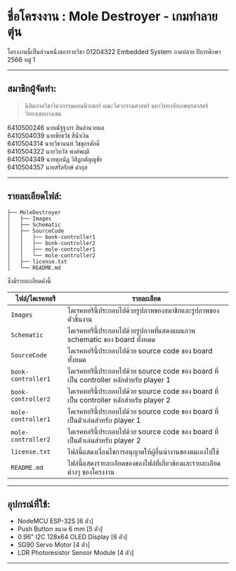 # ชื่อโครงงาน : Mole Destroyer - เกมทำลายตุ่น

โครงงานนี้เป็นส่วนหนึ่งของรายวิชา 01204322 Embedded System ภาคปลาย ปีการศึกษา 2566 หมู่ 1

------------------------------------------------------------------------

## สมาชิกผู้จัดทำ:  
> นิสิตภาควิชาวิศวกรรมคอมพิวเตอร์ คณะวิศวกรรมศาสตร์ มหาวิทยาลัยเกษตรศาสตร์ วิทยาเขตบางเขน  

6410500246 นายณัฐฐากร สินอำนวยผล  
6410504039 นายชัยธวัช สีน้ำเงิน  
6410504314 นายวิชานนท์ วิชชุกรศักดิ์  
6410504322 นายวิทวัส พงศ์พฤติ  
6410504349 นายศุภนัฏ วิสิฏกตัญญูชัย  
6410504357 นายสรัลรักษ์ ดำกุล  

------------------------------------------------------------------------

## รายละเอียดไฟล์:

```
├── MoleDestroyer
│   ├── Images
│   ├── Schematic
│   ├── SourceCode
│   │   ├── bonk-controller1
│   │   ├── bonk-controller2
│   │   ├── mole-controller1
│   │   └── mole-controller2
│   ├── license.txt
│   └── README.md
```

ซึ่งมีรายละเอียดดังนี้

| ไฟล์/ไดเรคทอรี | รายละเอียด |
|--------------|-----------|
| `Images` | ไดเรคทอรีนี้ประกอบไปด้วยรูปภาพของสมาชิกและรูปภาพของตัวชิ้นงาน |
| `Schematic` | ไดเรคทอรีนี้ประกอบไปด้วยรูปภาพที่แสดงแผนภาพ schematic ของ board ทั้งหมด |
| `SourceCode` | ไดเรคทอรีนี้ประกอบไปด้วย source code ของ board ทั้งหมด |
| `bonk-controller1` | ไดเรคทอรีนี้ประกอบไปด้วย source code ของ board ที่เป็น controller หลักสำหรับ player 1 |
| `bonk-controller2` | ไดเรคทอรีนี้ประกอบไปด้วย source code ของ board ที่เป็น controller หลักสำหรับ player 2 |
| `mole-controller1` | ไดเรคทอรีนี้ประกอบไปด้วย source code ของ board ที่เป็นตัวเล่นสำหรับ player 1 |
| `mole-controller2` | ไดเรคทอรีนี้ประกอบไปด้วย source code ของ board ที่เป็นตัวเล่นสำหรับ player 2 |
| `license.txt` | ไฟล์นี้แสดงเงื่อนไขการอนุญาตให้ผู้อื่นนำงานของตนเองไปใช้ |
| `README.md` | ไฟล์นี้แสดงรายละเอียดของของไฟล์ที่เกี่ยวข้องและรายละเอียดต่างๆ ของโครงงาน |

------------------------------------------------------------------------

## อุปกรณ์ที่ใช้:

- NodeMCU ESP-32S [6 ตัว]
- Push Button ขนาด 6 mm [5 ตัว]
- 0.96" I2C 128x64 OLED Display [6 ตัว]
- SG90 Servo Motor [4 ตัว]
- LDR Photoresistor Sensor Module [4 ตัว]
	
------------------------------------------------------------------------